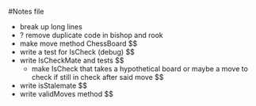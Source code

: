 #Notes file
- break up long lines
- ? remove duplicate code in bishop and rook
- make move method ChessBoard $$
- write a test for IsCheck (debug) $$
- write IsCheckMate and tests $$
  - make IsCheck that takes a hypothetical board or maybe a move to check if still in check after said move $$
- write isStalemate $$
- write validMoves method $$